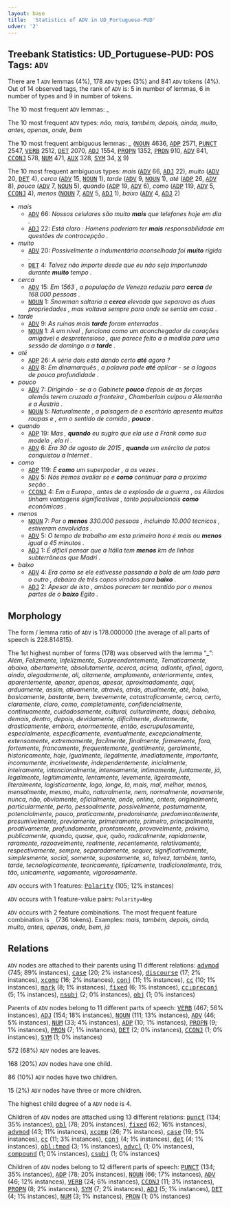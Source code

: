 ```yaml
---
layout: base
title:  'Statistics of ADV in UD_Portuguese-PUD'
udver: '2'
---
```


## Treebank Statistics: UD_Portuguese-PUD: POS Tags: `ADV`

There are 1 `ADV` lemmas (4%), 178 `ADV` types (3%) and 841 `ADV` tokens (4%).
Out of 14 observed tags, the rank of `ADV` is: 5 in number of lemmas, 6 in number of types and 9 in number of tokens.

The 10 most frequent `ADV` lemmas: <em>_</em>

The 10 most frequent `ADV` types:  <em>não, mais, também, depois, ainda, muito, antes, apenas, onde, bem</em>

The 10 most frequent ambiguous lemmas: <em>_</em> (<tt><a href="pt_pud-pos-NOUN.html">NOUN</a></tt> 4636, <tt><a href="pt_pud-pos-ADP.html">ADP</a></tt> 2571, <tt><a href="pt_pud-pos-PUNCT.html">PUNCT</a></tt> 2547, <tt><a href="pt_pud-pos-VERB.html">VERB</a></tt> 2512, <tt><a href="pt_pud-pos-DET.html">DET</a></tt> 2070, <tt><a href="pt_pud-pos-ADJ.html">ADJ</a></tt> 1554, <tt><a href="pt_pud-pos-PROPN.html">PROPN</a></tt> 1352, <tt><a href="pt_pud-pos-PRON.html">PRON</a></tt> 910, <tt><a href="pt_pud-pos-ADV.html">ADV</a></tt> 841, <tt><a href="pt_pud-pos-CCONJ.html">CCONJ</a></tt> 578, <tt><a href="pt_pud-pos-NUM.html">NUM</a></tt> 471, <tt><a href="pt_pud-pos-AUX.html">AUX</a></tt> 328, <tt><a href="pt_pud-pos-SYM.html">SYM</a></tt> 34, <tt><a href="pt_pud-pos-X.html">X</a></tt> 9)

The 10 most frequent ambiguous types:  <em>mais</em> (<tt><a href="pt_pud-pos-ADV.html">ADV</a></tt> 66, <tt><a href="pt_pud-pos-ADJ.html">ADJ</a></tt> 22), <em>muito</em> (<tt><a href="pt_pud-pos-ADV.html">ADV</a></tt> 20, <tt><a href="pt_pud-pos-DET.html">DET</a></tt> 4), <em>cerca</em> (<tt><a href="pt_pud-pos-ADV.html">ADV</a></tt> 15, <tt><a href="pt_pud-pos-NOUN.html">NOUN</a></tt> 1), <em>tarde</em> (<tt><a href="pt_pud-pos-ADV.html">ADV</a></tt> 9, <tt><a href="pt_pud-pos-NOUN.html">NOUN</a></tt> 1), <em>até</em> (<tt><a href="pt_pud-pos-ADP.html">ADP</a></tt> 26, <tt><a href="pt_pud-pos-ADV.html">ADV</a></tt> 8), <em>pouco</em> (<tt><a href="pt_pud-pos-ADV.html">ADV</a></tt> 7, <tt><a href="pt_pud-pos-NOUN.html">NOUN</a></tt> 5), <em>quando</em> (<tt><a href="pt_pud-pos-ADP.html">ADP</a></tt> 19, <tt><a href="pt_pud-pos-ADV.html">ADV</a></tt> 6), <em>como</em> (<tt><a href="pt_pud-pos-ADP.html">ADP</a></tt> 119, <tt><a href="pt_pud-pos-ADV.html">ADV</a></tt> 5, <tt><a href="pt_pud-pos-CCONJ.html">CCONJ</a></tt> 4), <em>menos</em> (<tt><a href="pt_pud-pos-NOUN.html">NOUN</a></tt> 7, <tt><a href="pt_pud-pos-ADV.html">ADV</a></tt> 5, <tt><a href="pt_pud-pos-ADJ.html">ADJ</a></tt> 1), <em>baixo</em> (<tt><a href="pt_pud-pos-ADV.html">ADV</a></tt> 4, <tt><a href="pt_pud-pos-ADJ.html">ADJ</a></tt> 2)


* <em>mais</em>
  * <tt><a href="pt_pud-pos-ADV.html">ADV</a></tt> 66: <em>Nossos celulares são muito <b>mais</b> que telefones hoje em dia .</em>
  * <tt><a href="pt_pud-pos-ADJ.html">ADJ</a></tt> 22: <em>Está claro : Homens poderiam ter <b>mais</b> responsabilidade em questões de contracepção .</em>
* <em>muito</em>
  * <tt><a href="pt_pud-pos-ADV.html">ADV</a></tt> 20: <em>Possivelmente a indumentária aconselhada foi <b>muito</b> rígida .</em>
  * <tt><a href="pt_pud-pos-DET.html">DET</a></tt> 4: <em>Talvez não importe desde que eu não seja importunado durante <b>muito</b> tempo .</em>
* <em>cerca</em>
  * <tt><a href="pt_pud-pos-ADV.html">ADV</a></tt> 15: <em>Em 1563 , a população de Veneza reduziu para <b>cerca</b> de 168.000 pessoas .</em>
  * <tt><a href="pt_pud-pos-NOUN.html">NOUN</a></tt> 1: <em>Snowman saltaria a <b>cerca</b> elevada que separava as duas propriedades , mas voltava sempre para onde se sentia em casa .</em>
* <em>tarde</em>
  * <tt><a href="pt_pud-pos-ADV.html">ADV</a></tt> 9: <em>As ruínas mais <b>tarde</b> foram enterradas .</em>
  * <tt><a href="pt_pud-pos-NOUN.html">NOUN</a></tt> 1: <em>A um nível , funciona como um aconchegador de corações amigável e despretensioso , que parece feito a a medida para uma sessão de domingo a a <b>tarde</b> .</em>
* <em>até</em>
  * <tt><a href="pt_pud-pos-ADP.html">ADP</a></tt> 26: <em>A série dois está dando certo <b>até</b> agora ?</em>
  * <tt><a href="pt_pud-pos-ADV.html">ADV</a></tt> 8: <em>Em dinamarquês , a palavra pode <b>até</b> aplicar - se a lagoas de pouca profundidade .</em>
* <em>pouco</em>
  * <tt><a href="pt_pud-pos-ADV.html">ADV</a></tt> 7: <em>Dirigindo - se a o Gabinete <b>pouco</b> depois de as forças alemãs terem cruzado a fronteira , Chamberlain culpou a Alemanha e a Áustria .</em>
  * <tt><a href="pt_pud-pos-NOUN.html">NOUN</a></tt> 5: <em>Naturalmente , a paisagem de o escritório apresenta muitas roupas e , em o sentido de comida , <b>pouco</b> .</em>
* <em>quando</em>
  * <tt><a href="pt_pud-pos-ADP.html">ADP</a></tt> 19: <em>Mas , <b>quando</b> eu sugiro que ela use a Frank como sua modelo , ela ri .</em>
  * <tt><a href="pt_pud-pos-ADV.html">ADV</a></tt> 6: <em>Era 30 de agosto de 2015 , <b>quando</b> um exército de patos conquistou a Internet .</em>
* <em>como</em>
  * <tt><a href="pt_pud-pos-ADP.html">ADP</a></tt> 119: <em>É <b>como</b> um superpoder , a as vezes .</em>
  * <tt><a href="pt_pud-pos-ADV.html">ADV</a></tt> 5: <em>Nós iremos avaliar se e <b>como</b> continuar para a proxima seção .</em>
  * <tt><a href="pt_pud-pos-CCONJ.html">CCONJ</a></tt> 4: <em>Em a Europa , antes de a explosão de a guerra , os Aliados tinham vantagens significativas , tanto populacionais <b>como</b> econômicas .</em>
* <em>menos</em>
  * <tt><a href="pt_pud-pos-NOUN.html">NOUN</a></tt> 7: <em>Por o <b>menos</b> 330.000 pessoas , incluindo 10.000 técnicos , estiveram envolvidas .</em>
  * <tt><a href="pt_pud-pos-ADV.html">ADV</a></tt> 5: <em>O tempo de trabalho em esta primeira hora é mais ou <b>menos</b> igual a 45 minutos .</em>
  * <tt><a href="pt_pud-pos-ADJ.html">ADJ</a></tt> 1: <em>É difícil pensar que a Itália tem <b>menos</b> km de linhas subterrâneas que Madri .</em>
* <em>baixo</em>
  * <tt><a href="pt_pud-pos-ADV.html">ADV</a></tt> 4: <em>Era como se ele estivesse passando a bola de um lado para o outro , debaixo de três copos virados para <b>baixo</b> .</em>
  * <tt><a href="pt_pud-pos-ADJ.html">ADJ</a></tt> 2: <em>Apesar de isto , ambos parecem ter mantido por o menos partes de o <b>baixo</b> Egito .</em>

## Morphology

The form / lemma ratio of `ADV` is 178.000000 (the average of all parts of speech is 228.814815).

The 1st highest number of forms (178) was observed with the lemma “_”: <em>Além, Felizmente, Infelizmente, Surpreendentemente, Tematicamente, abaixo, abertamente, absolutamente, acerca, acima, adiante, afinal, agora, ainda, alegadamente, ali, altamente, amplamente, anteriormente, antes, aparentemente, apenar, apenas, apesar, aproximadamente, aqui, arduamente, assim, ativamente, através, atrás, atualmente, até, baixo, basicamente, bastante, bem, brevemente, catastroficamente, cerca, certo, claramente, claro, como, completamente, confidencialmente, continuamente, cuidadosamente, cultural, culturalmente, daqui, debaixo, demais, dentro, depois, devidamente, dificilmente, diretamente, drasticamente, embora, enormemente, então, escrupulosamente, especialmente, especificamente, eventualmente, excepcionalmente, extensamente, extremamente, facilmente, finalmente, firmemente, fora, fortemente, francamente, frequentemente, gentilmente, geralmente, historicamente, hoje, igualmente, ilegalmente, imediatamente, importante, incomumente, incrivelmente, independentemente, inicialmente, inteiramente, intencionalmente, intensamente, intimamente, juntamente, já, legalmente, legitimamente, lentamente, levemente, ligeiramente, literalmente, logisticamente, logo, longe, lá, mais, mal, melhor, menos, mensalmente, mesmo, muito, naturalmente, nem, normalmente, novamente, nunca, não, obviamente, oficialmente, onde, online, ontem, originalmente, particularmente, perto, pessoalmente, possivelmente, postumamente, potencialmente, pouco, praticamente, predominante, predominantemente, presumivelmente, previamente, primeiramente, primeiro, principalmente, proativamente, profundamente, prontamente, provavelmente, próximo, publicamente, quando, quase, que, quão, radicalmente, rapidamente, raramente, razoavelmente, realmente, recentemente, relativamente, respectivamente, sempre, separadamente, sequer, significativamente, simplesmente, social, somente, supostamente, só, talvez, também, tanto, tarde, tecnologicamente, teoricamente, tipicamente, tradicionalmente, trás, tão, unicamente, vagamente, vigorosamente</em>.

`ADV` occurs with 1 features: <tt><a href="pt_pud-feat-Polarity.html">Polarity</a></tt> (105; 12% instances)

`ADV` occurs with 1 feature-value pairs: `Polarity=Neg`

`ADV` occurs with 2 feature combinations.
The most frequent feature combination is `_` (736 tokens).
Examples: <em>mais, também, depois, ainda, muito, antes, apenas, onde, bem, já</em>


## Relations

`ADV` nodes are attached to their parents using 11 different relations: <tt><a href="pt_pud-dep-advmod.html">advmod</a></tt> (745; 89% instances), <tt><a href="pt_pud-dep-case.html">case</a></tt> (20; 2% instances), <tt><a href="pt_pud-dep-discourse.html">discourse</a></tt> (17; 2% instances), <tt><a href="pt_pud-dep-xcomp.html">xcomp</a></tt> (16; 2% instances), <tt><a href="pt_pud-dep-conj.html">conj</a></tt> (11; 1% instances), <tt><a href="pt_pud-dep-cc.html">cc</a></tt> (10; 1% instances), <tt><a href="pt_pud-dep-mark.html">mark</a></tt> (8; 1% instances), <tt><a href="pt_pud-dep-fixed.html">fixed</a></tt> (6; 1% instances), <tt><a href="pt_pud-dep-cc-preconj.html">cc:preconj</a></tt> (5; 1% instances), <tt><a href="pt_pud-dep-nsubj.html">nsubj</a></tt> (2; 0% instances), <tt><a href="pt_pud-dep-obj.html">obj</a></tt> (1; 0% instances)

Parents of `ADV` nodes belong to 11 different parts of speech: <tt><a href="pt_pud-pos-VERB.html">VERB</a></tt> (467; 56% instances), <tt><a href="pt_pud-pos-ADJ.html">ADJ</a></tt> (154; 18% instances), <tt><a href="pt_pud-pos-NOUN.html">NOUN</a></tt> (111; 13% instances), <tt><a href="pt_pud-pos-ADV.html">ADV</a></tt> (46; 5% instances), <tt><a href="pt_pud-pos-NUM.html">NUM</a></tt> (33; 4% instances), <tt><a href="pt_pud-pos-ADP.html">ADP</a></tt> (10; 1% instances), <tt><a href="pt_pud-pos-PROPN.html">PROPN</a></tt> (9; 1% instances), <tt><a href="pt_pud-pos-PRON.html">PRON</a></tt> (7; 1% instances), <tt><a href="pt_pud-pos-DET.html">DET</a></tt> (2; 0% instances), <tt><a href="pt_pud-pos-CCONJ.html">CCONJ</a></tt> (1; 0% instances), <tt><a href="pt_pud-pos-SYM.html">SYM</a></tt> (1; 0% instances)

572 (68%) `ADV` nodes are leaves.

168 (20%) `ADV` nodes have one child.

86 (10%) `ADV` nodes have two children.

15 (2%) `ADV` nodes have three or more children.

The highest child degree of a `ADV` node is 4.

Children of `ADV` nodes are attached using 13 different relations: <tt><a href="pt_pud-dep-punct.html">punct</a></tt> (134; 35% instances), <tt><a href="pt_pud-dep-obl.html">obl</a></tt> (78; 20% instances), <tt><a href="pt_pud-dep-fixed.html">fixed</a></tt> (62; 16% instances), <tt><a href="pt_pud-dep-advmod.html">advmod</a></tt> (43; 11% instances), <tt><a href="pt_pud-dep-xcomp.html">xcomp</a></tt> (26; 7% instances), <tt><a href="pt_pud-dep-case.html">case</a></tt> (19; 5% instances), <tt><a href="pt_pud-dep-cc.html">cc</a></tt> (11; 3% instances), <tt><a href="pt_pud-dep-conj.html">conj</a></tt> (4; 1% instances), <tt><a href="pt_pud-dep-det.html">det</a></tt> (4; 1% instances), <tt><a href="pt_pud-dep-obl-tmod.html">obl:tmod</a></tt> (3; 1% instances), <tt><a href="pt_pud-dep-advcl.html">advcl</a></tt> (1; 0% instances), <tt><a href="pt_pud-dep-compound.html">compound</a></tt> (1; 0% instances), <tt><a href="pt_pud-dep-csubj.html">csubj</a></tt> (1; 0% instances)

Children of `ADV` nodes belong to 12 different parts of speech: <tt><a href="pt_pud-pos-PUNCT.html">PUNCT</a></tt> (134; 35% instances), <tt><a href="pt_pud-pos-ADP.html">ADP</a></tt> (78; 20% instances), <tt><a href="pt_pud-pos-NOUN.html">NOUN</a></tt> (66; 17% instances), <tt><a href="pt_pud-pos-ADV.html">ADV</a></tt> (46; 12% instances), <tt><a href="pt_pud-pos-VERB.html">VERB</a></tt> (24; 6% instances), <tt><a href="pt_pud-pos-CCONJ.html">CCONJ</a></tt> (11; 3% instances), <tt><a href="pt_pud-pos-PROPN.html">PROPN</a></tt> (8; 2% instances), <tt><a href="pt_pud-pos-SYM.html">SYM</a></tt> (7; 2% instances), <tt><a href="pt_pud-pos-ADJ.html">ADJ</a></tt> (5; 1% instances), <tt><a href="pt_pud-pos-DET.html">DET</a></tt> (4; 1% instances), <tt><a href="pt_pud-pos-NUM.html">NUM</a></tt> (3; 1% instances), <tt><a href="pt_pud-pos-PRON.html">PRON</a></tt> (1; 0% instances)


